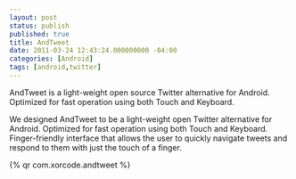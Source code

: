 ```yaml
---
layout: post
status: publish
published: true
title: AndTweet
date: 2011-03-24 12:43:24.000000000 -04:00
categories: [Android]
tags: [android,twitter]
---
```


AndTweet is a light-weight open source Twitter alternative for Android. Optimized for fast operation using both Touch and Keyboard.

<!--more-->

We designed AndTweet to be a light-weight open Twitter alternative for Android. Optimized for fast operation using both Touch and Keyboard. Finger-friendly interface that allows the user to quickly navigate tweets and respond to them with just the touch of a finger.

{% qr com.xorcode.andtweet %}

